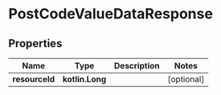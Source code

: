 
# PostCodeValueDataResponse

## Properties
| Name | Type | Description | Notes |
| ------------ | ------------- | ------------- | ------------- |
| **resourceId** | **kotlin.Long** |  |  [optional] |



